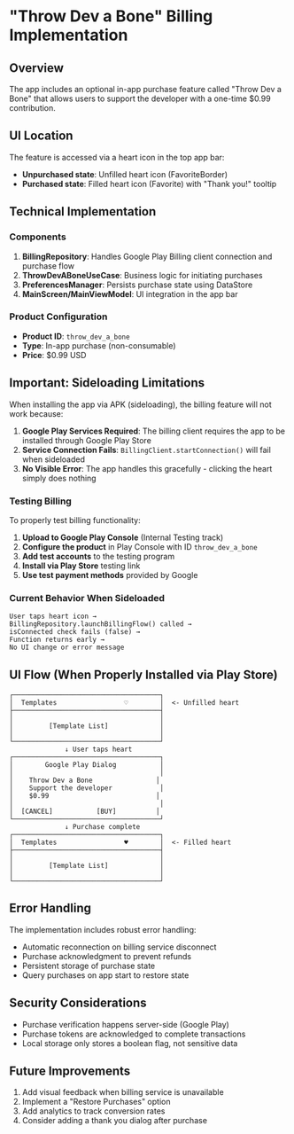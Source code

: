 # "Throw Dev a Bone" Billing Implementation

## Overview
The app includes an optional in-app purchase feature called "Throw Dev a Bone" that allows users to support the developer with a one-time $0.99 contribution.

## UI Location
The feature is accessed via a heart icon in the top app bar:
- **Unpurchased state**: Unfilled heart icon (FavoriteBorder)
- **Purchased state**: Filled heart icon (Favorite) with "Thank you!" tooltip

## Technical Implementation

### Components
1. **BillingRepository**: Handles Google Play Billing client connection and purchase flow
2. **ThrowDevABoneUseCase**: Business logic for initiating purchases
3. **PreferencesManager**: Persists purchase state using DataStore
4. **MainScreen/MainViewModel**: UI integration in the app bar

### Product Configuration
- **Product ID**: `throw_dev_a_bone`
- **Type**: In-app purchase (non-consumable)
- **Price**: $0.99 USD

## Important: Sideloading Limitations

When installing the app via APK (sideloading), the billing feature will not work because:

1. **Google Play Services Required**: The billing client requires the app to be installed through Google Play Store
2. **Service Connection Fails**: `BillingClient.startConnection()` will fail when sideloaded
3. **No Visible Error**: The app handles this gracefully - clicking the heart simply does nothing

### Testing Billing

To properly test billing functionality:

1. **Upload to Google Play Console** (Internal Testing track)
2. **Configure the product** in Play Console with ID `throw_dev_a_bone`
3. **Add test accounts** to the testing program
4. **Install via Play Store** testing link
5. **Use test payment methods** provided by Google

### Current Behavior When Sideloaded

```
User taps heart icon → 
BillingRepository.launchBillingFlow() called →
isConnected check fails (false) →
Function returns early →
No UI change or error message
```

## UI Flow (When Properly Installed via Play Store)

```
┌─────────────────────────────────────┐
│  Templates                 ♡        │  <- Unfilled heart
├─────────────────────────────────────┤
│                                     │
│         [Template List]             │
│                                     │
└─────────────────────────────────────┘
              ↓ User taps heart
┌─────────────────────────────────────┐
│        Google Play Dialog           │
│                                     │
│    Throw Dev a Bone                │
│    Support the developer            │
│    $0.99                           │
│                                     │
│  [CANCEL]           [BUY]          │
└─────────────────────────────────────┘
              ↓ Purchase complete
┌─────────────────────────────────────┐
│  Templates                 ♥        │  <- Filled heart
├─────────────────────────────────────┤
│                                     │
│         [Template List]             │
│                                     │
└─────────────────────────────────────┘
```

## Error Handling

The implementation includes robust error handling:
- Automatic reconnection on billing service disconnect
- Purchase acknowledgment to prevent refunds
- Persistent storage of purchase state
- Query purchases on app start to restore state

## Security Considerations

- Purchase verification happens server-side (Google Play)
- Purchase tokens are acknowledged to complete transactions
- Local storage only stores a boolean flag, not sensitive data

## Future Improvements

1. Add visual feedback when billing service is unavailable
2. Implement a "Restore Purchases" option
3. Add analytics to track conversion rates
4. Consider adding a thank you dialog after purchase